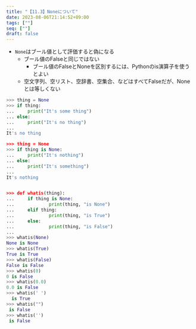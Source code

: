 ```yaml
---
title: "【11.3】Noneについて"
date: 2023-08-06T21:14:52+09:00
tags: [""]
seq: [""]
draft: false
---
```


- `None`はブール値として評価すると偽になる
  - ブール値のFalseと同じではない
    - ブール値のFalseとNoneを区別するには、Pythonのis演算子を使うとよい
  - 空文字列、空リスト、空辞書、空集合、などはすべてFalseだが、Noneとは等しくない

```python
>>> thing = None
>>> if thing:
...     print("It's some thing")
... else:
...     print("It's no thing")
...
It's no thing

>>> thing = None
>>> if thing is None:
...     print("It's nothing")
... else:
...     print("It's something")
...
It's nothing


>>> def whatis(thing):
...     if thing is None:
...             print(thing, "is None")
...     elif thing:
...             print(thing, "is True")
...     else:
...             print(thing, "is False")
...
>>> whatis(None)
None is None
>>> whatis(True)
True is True
>>> whatis(False)
False is False
>>> whatis(0)
0 is False
>>> whatis(0.0)
0.0 is False
>>> whatis(' ')
  is True
>>> whatis("")
 is False
>>> whatis('')
 is False
```

